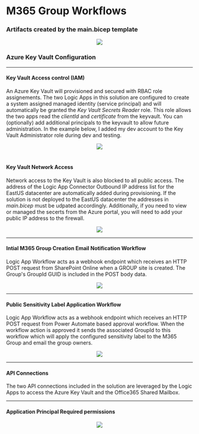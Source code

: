# M365 Group Workflows

### Artifacts created by the main.bicep template

<p align="center" width="100%">
    <img src="https://user-images.githubusercontent.com/28455042/191819384-5d92790a-805e-4f2a-9728-188b47308562.png"> 
</p>

### Azure Key Vault Configuration

---

#### Key Vault Access control (IAM)
An Azure Key Vault will provisioned and secured with RBAC role assignements.  The two Logic Apps in this solution are configured to create a system assigned managed identity (service principal) and will automatically be granted the *Key Vault Secrets Reader* role.  This role allows the two apps read the *clientId* and *certificate* from the keyvault.  You can (optionally) add additional principals to the keyvault to allow future administration. In the example below, I added my dev account to the Key Vault Administrator role during dev and testing.

<p align="center" width="100%">
    <img src="https://user-images.githubusercontent.com/28455042/191824048-798307d6-c313-403e-ac1c-f6a470a54a49.png"> 
</p>

#

#### Key Vault Network Access
Network access to the Key Vault is also blocked to all public access. The address of the Logic App Connector Outbound IP address list for the EastUS datacenter are automatically added during provisioning.  If the solution is not deployed to the EastUS datacenter the addresses in *main.bicep* must be udpated accordingly. Additionally, if you need to view or managed the secerts from the Azure portal, you will need to add your public IP address to the firewall.

<p align="center" width="100%">
    <img src="https://user-images.githubusercontent.com/28455042/191821452-b48196c3-c1c8-43c2-9bc5-0c856d56ffdc.png"> 
</p>

---

#### Intial M365 Group Creation Email Notification Workflow 
Logic App Workflow acts as a webhook endpoint which receives an HTTP POST request from SharePoint Online when a GROUP site is created. The Group's GroupId GUID is included in the POST body data. 

<p align="center" width="100%">
    <img src="https://user-images.githubusercontent.com/28455042/191817417-bce8626c-07e2-4b6e-8594-85a1569599dd.png"> 
</p>

---

#### Public Sensitivity Label Application Workflow
Logic App Workflow acts as a webhook endpoint which receives an HTTP POST request from Power Automate based approval workflow.  When the workflow action is approved it sends the associated GroupId to this workflow which will apply the configured sensitivity label to the M365 Group and email the group owners.

<p align="center" width="100%">
    <img src="https://user-images.githubusercontent.com/28455042/191817459-27a5a9a3-d7ee-4e37-b116-30c5c1891bdb.png"> 
</p>

---

#### API Connections
The two API connections included in the solution are leveraged by the Logic Apps to access the Azure Key Vault and the Office365 Shared Mailbox.


---

#### Application Principal Required permissions

<p align="center" width="100%">
    <img src="https://user-images.githubusercontent.com/28455042/193063331-49d9c61c-7a0f-412c-a25b-ff0386c1e62d.png"> 
</p>

